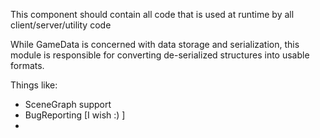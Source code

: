 This component should contain all code that is used at runtime by all client/server/utility code

While GameData is concerned with data storage and serialization, this module is responsible for converting de-serialized structures into usable formats.

Things like:

* SceneGraph support
* BugReporting [I wish :) ]
* 